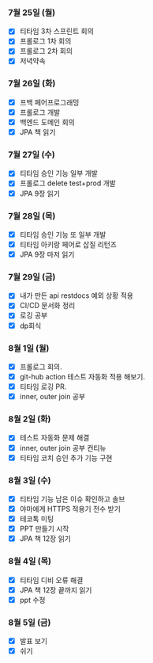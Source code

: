 ### 7월 25일 (월)
- [x] 티타임 3차 스프린트 회의
- [x] 프롤로그 1차 회의 
- [x] 프롤로그 2차 회의
- [x] 저녁약속

### 7월 26일 (화)
- [x] 프백 페어프로그래밍
- [x] 프롤로그 개발
- [x] 백엔드 도메인 회의 
- [x] JPA 책 읽기

### 7월 27일 (수)
- [x] 티타임 승인 기능 일부 개발
- [x] 프롤로그 delete test+prod 개발
- [x] JPA 9장 읽기

### 7월 28일 (목)
- [x] 티타임 승인 기능 또 일부 개발
- [x] 티타임 아키랑 페어로 삽질 리턴즈
- [x] JPA 9장 마저 읽기

### 7월 29일 (금)
- [x] 내가 만든 api restdocs 예외 상황 적용 
- [x] CI/CD 문서화 정리
- [x] 로깅 공부   
- [x] dp회식 

### 8월 1일 (월)
- [x] 프롤로그 회의.
- [x] git-hub action 테스트 자동화 적용 해보기.
- [x] 티타임 로깅 PR. 
- [x] inner, outer join 공부

### 8월 2일 (화)
- [x] 테스트 자동화 문제 해결
- [x] inner, outer join 공부 컨티뉴
- [x] 티타임 코치 승인 추가 기능 구현

### 8월 3일 (수)
- [x] 티타임 기능 남은 이슈 확인하고 솔브
- [x] 야마에게 HTTPS 적용기 전수 받기   
- [x] 테코톡 미팅 
- [x] PPT 만들기 시작
- [x] JPA 책 12장 읽기 

### 8월 4일 (목)
- [x] 티타임 디비 오류 해결
- [x] JPA 책 12장 끝까지 읽기 
- [x] ppt 수정

### 8월 5일 (금)
- [x] 발표 보기
- [x] 쉬기
